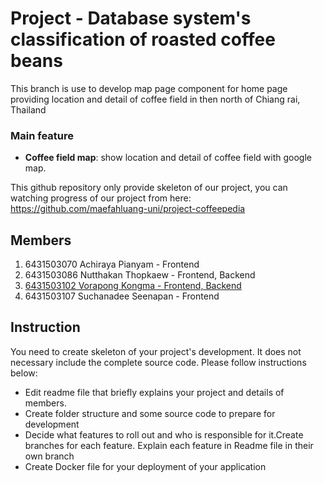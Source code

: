 # Project - Database system's classification of roasted coffee beans

This branch is use to develop map page component for home page providing location and detail of coffee field in then north of Chiang rai, Thailand

### Main feature

- **Coffee field map**: show location and detail of coffee field with google map.

This github repository only provide skeleton of our project, you can watching progress of our project from here: https://github.com/maefahluang-uni/project-coffeepedia

## Members

1. 6431503070 Achiraya Pianyam - Frontend
2. 6431503086 Nutthakan Thopkaew - Frontend, Backend
3. [6431503102 Vorapong Kongma - Frontend, Backend](https://github.com/BallZzi)
4. 6431503107 Suchanadee Seenapan - Frontend

## Instruction

You need to create skeleton of your project's development. It does not necessary include the complete source code. Please follow instructions below:

- Edit readme file that briefly explains your project and details of members.​
- Create folder structure and some source code to prepare for development
- Decide what features to roll out and who is responsible for it.​ Create branches for each feature. Explain each feature in Readme file in their own branch​
- Create Docker file for your deployment of your application
